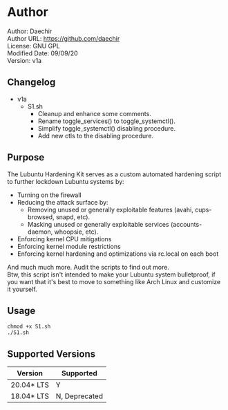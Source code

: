 # Author
Author: Daechir <br/>
Author URL: https://github.com/daechir <br/>
License: GNU GPL <br/>
Modified Date: 09/09/20 <br/>
Version: v1a


## Changelog
+ v1a
  * S1.sh
    + Cleanup and enhance some comments.
    + Rename toggle_services() to toggle_systemctl().
    + Simplify toggle_systemctl() disabling procedure.
    + Add new ctls to the disabling procedure.


## Purpose
The Lubuntu Hardening Kit serves as a custom automated hardening script to further lockdown Lubuntu systems by:
+ Turning on the firewall
+ Reducing the attack surface by:
	* Removing unused or generally exploitable features (avahi, cups-browsed, snapd, etc).
	* Masking unused or generally exploitable services (accounts-daemon, whoopsie, etc).
+ Enforcing kernel CPU mitigations
+ Enforcing kernel module restrictions
+ Enforcing kernel hardening and optimizations via rc.local on each boot

And much much more. Audit the scripts to find out more. <br/>
Btw, this script isn't intended to make your Lubuntu system bulletproof, if you want that it's best to move to something like Arch Linux and customize it yourself.


## Usage
`chmod +x S1.sh` <br/>
`./S1.sh`


## Supported Versions
| Version | Supported |
| --- | --- |
| 20.04* LTS | Y |
| 18.04* LTS | N, Deprecated |
